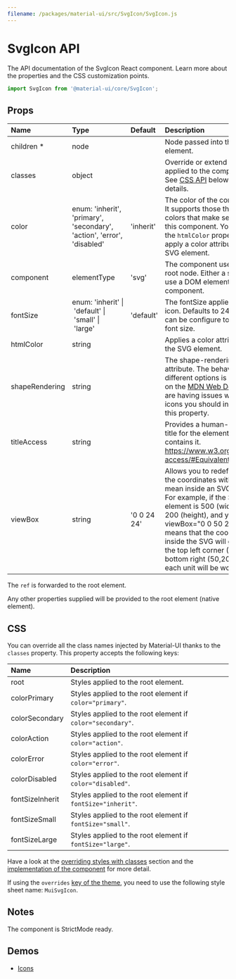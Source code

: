 ```yaml
---
filename: /packages/material-ui/src/SvgIcon/SvgIcon.js
---
```


<!--- This documentation is automatically generated, do not try to edit it. -->

# SvgIcon API

<p class="description">The API documentation of the SvgIcon React component. Learn more about the properties and the CSS customization points.</p>

```js
import SvgIcon from '@material-ui/core/SvgIcon';
```



## Props

| Name | Type | Default | Description |
|:-----|:-----|:--------|:------------|
| <span class="prop-name required">children&nbsp;*</span> | <span class="prop-type">node</span> |  | Node passed into the SVG element. |
| <span class="prop-name">classes</span> | <span class="prop-type">object</span> |  | Override or extend the styles applied to the component. See [CSS API](#css) below for more details. |
| <span class="prop-name">color</span> | <span class="prop-type">enum:&nbsp;'inherit', 'primary', 'secondary', 'action', 'error', 'disabled'<br></span> | <span class="prop-default">'inherit'</span> | The color of the component. It supports those theme colors that make sense for this component. You can use the `htmlColor` property to apply a color attribute to the SVG element. |
| <span class="prop-name">component</span> | <span class="prop-type">elementType</span> | <span class="prop-default">'svg'</span> | The component used for the root node. Either a string to use a DOM element or a component. |
| <span class="prop-name">fontSize</span> | <span class="prop-type">enum:&nbsp;'inherit'&nbsp;&#124;<br>&nbsp;'default'&nbsp;&#124;<br>&nbsp;'small'&nbsp;&#124;<br>&nbsp;'large'<br></span> | <span class="prop-default">'default'</span> | The fontSize applied to the icon. Defaults to 24px, but can be configure to inherit font size. |
| <span class="prop-name">htmlColor</span> | <span class="prop-type">string</span> |  | Applies a color attribute to the SVG element. |
| <span class="prop-name">shapeRendering</span> | <span class="prop-type">string</span> |  | The shape-rendering attribute. The behavior of the different options is described on the [MDN Web Docs](https://developer.mozilla.org/en-US/docs/Web/SVG/Attribute/shape-rendering). If you are having issues with blurry icons you should investigate this property. |
| <span class="prop-name">titleAccess</span> | <span class="prop-type">string</span> |  | Provides a human-readable title for the element that contains it. https://www.w3.org/TR/SVG-access/#Equivalent |
| <span class="prop-name">viewBox</span> | <span class="prop-type">string</span> | <span class="prop-default">'0 0 24 24'</span> | Allows you to redefine what the coordinates without units mean inside an SVG element. For example, if the SVG element is 500 (width) by 200 (height), and you pass viewBox="0 0 50 20", this means that the coordinates inside the SVG will go from the top left corner (0,0) to bottom right (50,20) and each unit will be worth 10px. |

The `ref` is forwarded to the root element.

Any other properties supplied will be provided to the root element (native element).

## CSS

You can override all the class names injected by Material-UI thanks to the `classes` property.
This property accepts the following keys:


| Name | Description |
|:-----|:------------|
| <span class="prop-name">root</span> | Styles applied to the root element.
| <span class="prop-name">colorPrimary</span> | Styles applied to the root element if `color="primary"`.
| <span class="prop-name">colorSecondary</span> | Styles applied to the root element if `color="secondary"`.
| <span class="prop-name">colorAction</span> | Styles applied to the root element if `color="action"`.
| <span class="prop-name">colorError</span> | Styles applied to the root element if `color="error"`.
| <span class="prop-name">colorDisabled</span> | Styles applied to the root element if `color="disabled"`.
| <span class="prop-name">fontSizeInherit</span> | Styles applied to the root element if `fontSize="inherit"`.
| <span class="prop-name">fontSizeSmall</span> | Styles applied to the root element if `fontSize="small"`.
| <span class="prop-name">fontSizeLarge</span> | Styles applied to the root element if `fontSize="large"`.

Have a look at the [overriding styles with classes](/customization/components/#overriding-styles-with-classes) section
and the [implementation of the component](https://github.com/mui-org/material-ui/blob/next/packages/material-ui/src/SvgIcon/SvgIcon.js)
for more detail.

If using the `overrides` [key of the theme](/customization/themes/#css),
you need to use the following style sheet name: `MuiSvgIcon`.

## Notes

The component is StrictMode ready.

## Demos

- [Icons](/components/icons/)

